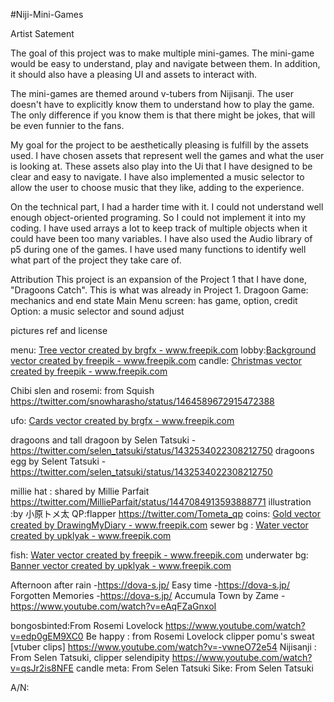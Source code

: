 
#Niji-Mini-Games

Artist Satement

The goal of this project was to make multiple mini-games. The mini-game would be easy to understand, play and navigate between them. In addition, it should also have a pleasing UI and assets to interact with.

The mini-games are themed around v-tubers from Nijisanji. The user doesn't have to explicitly know them to understand how to play the game. The only difference if you know them is that there might be jokes, that will be even funnier to the fans.

My goal for the project to be aesthetically pleasing is fulfill by the assets used. I have chosen assets that represent well the games and what the user is looking at. These assets also play into the Ui that I have designed to be clear and easy to navigate. I have also implemented a music selector to allow the user to choose music that they like, adding to the experience.

On the technical part, I had a harder time with it. I could not understand well enough object-oriented programing. So I could not implement it into my coding. I have used arrays a lot to keep track of multiple objects when it could have been too many variables. I have also used the Audio library of p5 during one of the games. I have used many functions to identify well what part of the project they take care of.

Attribution This project is an expansion of the Project 1 that I have done, "Dragoons Catch". This is what was already in Project 1. Dragoon Game: mechanics and end state Main Menu screen: has game, option, credit Option: a music selector and sound adjust



pictures ref and license
<!-- menu + lobby -->
menu: <a href="https://www.freepik.com/vectors/tree">Tree vector created by brgfx - www.freepik.com</a>
lobby:<a href='https://www.freepik.com/vectors/background'>Background vector created by freepik - www.freepik.com</a>
candle: <a href='https://www.freepik.com/vectors/christmas'>Christmas vector created by freepik - www.freepik.com</a>

Chibi slen and rosemi: from Squish https://twitter.com/snowharasho/status/1464589672915472388

ufo: <a href='https://www.freepik.com/vectors/cards'>Cards vector created by brgfx - www.freepik.com</a>
<!-- selen game -->
dragoons and tall dragoon by Selen Tatsuki -https://twitter.com/selen_tatsuki/status/1432534022308212750
dragoons egg by Selent Tatsuki -https://twitter.com/selen_tatsuki/status/1432534022308212750

<!-- millie game -->
millie hat : shared by Millie Parfait https://twitter.com/MillieParfait/status/1447084913593888771
illustration :by 小原トメ太 QP:flapper https://twitter.com/Tometa_qp
coins: <a href='https://www.freepik.com/vectors/gold'>Gold vector created by DrawingMyDiary - www.freepik.com</a>
sewer bg : <a href='https://www.freepik.com/vectors/water'>Water vector created by upklyak - www.freepik.com</a>
<!-- finana game -->
fish: <a href='https://www.freepik.com/vectors/water'>Water vector created by freepik - www.freepik.com</a>
underwater bg: <a href='https://www.freepik.com/vectors/banner'>Banner vector created by upklyak - www.freepik.com</a>

<!-- music -->
Afternoon after rain -https://dova-s.jp/
Easy time -https://dova-s.jp/
Forgotten Memories -https://dova-s.jp/
Accumula Town by Zame -https://www.youtube.com/watch?v=eAqFZaGnxoI

<!-- soundclip -->
bongosbinted:From Rosemi Lovelock https://www.youtube.com/watch?v=edp0gEM9XC0
Be happy : from Rosemi Lovelock clipper pomu's sweat [vtuber clips] https://www.youtube.com/watch?v=-vwneO72e54
Nijisanji : From Selen Tatsuki, clipper selendipity https://www.youtube.com/watch?v=qsJr2is8NFE
candle meta: From Selen Tatsuki
Sike: From Selen Tatsuki

A/N:
